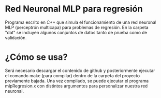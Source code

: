 # Red Neuronal MLP para regresión
Programa escrito en C++ que simula el funcionamiento de una red neuronal MLP (perceptrón multicapa) para problemas de regresión. En la carpeta "dat" se incluyen algunos conjuntos de datos tanto de prueba como de validación.

# ¿Cómo se usa?
Será necesario descargar el contenido de github y posteriormente ejecutar el comando make (para compilar) dentro de la carpeta del proyecto previamente bajada.
Una vez compilado, se puede ejecutar el programa mlpRegresion.x con distintos argumentos para personalizar nuestra red neuronal.
